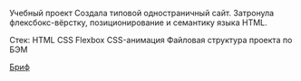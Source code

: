 Учебный проект
Создала типовой одностраничный сайт. Затронула флексбокс-вёрстку, позиционирование и семантику языка HTML.

Стек:
HTML
CSS
Flexbox
CSS-анимация
Файловая структура проекта по БЭМ

[Бриф](https://code.s3.yandex.net/web-developer/project-1/sprint-1-brief.pdf)

